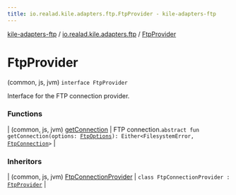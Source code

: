 ```yaml
---
title: io.realad.kile.adapters.ftp.FtpProvider - kile-adapters-ftp
---
```


[kile-adapters-ftp](../../index.html) / [io.realad.kile.adapters.ftp](../index.html) / [FtpProvider](./index.html)

# FtpProvider

(common, js, jvm) `interface FtpProvider`

Interface for the FTP connection provider.

### Functions

| (common, js, jvm) [getConnection](get-connection.html) | FTP connection.`abstract fun getConnection(options: `[`FtpOptions`](../-ftp-options/index.html)`): Either<FilesystemError, `[`FtpConnection`](../-ftp-connection/index.html)`>` |

### Inheritors

| (common, js, jvm) [FtpConnectionProvider](../-ftp-connection-provider/index.html) | `class FtpConnectionProvider : `[`FtpProvider`](./index.html) |

